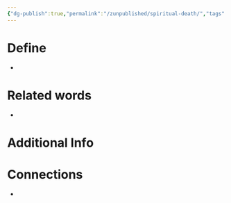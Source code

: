 ```yaml
---
{"dg-publish":true,"permalink":"/zunpublished/spiritual-death/","tags":["#GateWisdom","#SeperationDeath","#unpublished"]}
---
```


# Define
- 

# Related words
- 

# Additional Info


# Connections
- 

